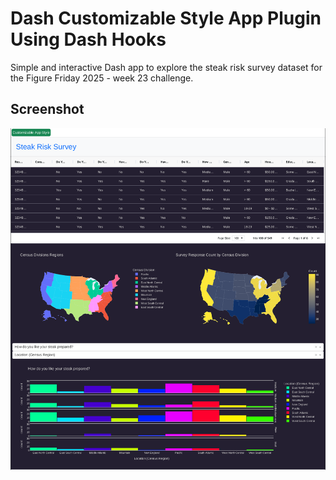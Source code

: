 # Dash Customizable Style App Plugin Using Dash Hooks

Simple and interactive Dash app to explore the steak risk survey dataset for the Figure Friday 2025 - week 23 challenge.

## Screenshot

![Directory structure](https://github.com/XLlobet/dash-figure-friday-23/blob/main/Screenshot%20from%202025-06-11%2015-50-25.png)

